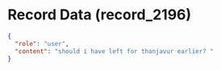 # Record Data (record_2196)

```json
{
  "role": "user",
  "content": "should i have left for thanjavur earlier? "
}
```
